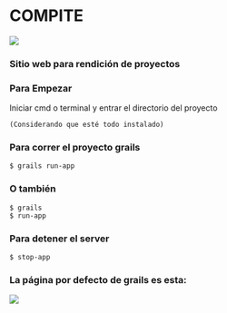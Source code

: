 # COMPITE

[![](http://compite.noveitor.com/wp-content/uploads/2016/04/compite2.png)]()

### Sitio web para rendición de proyectos

### Para Empezar
Iniciar cmd o terminal y entrar el directorio del proyecto

	(Considerando que esté todo instalado)

### Para correr el proyecto grails

    $ grails run-app

### O también

    $ grails
    $ run-app

### Para detener el server

	$ stop-app

### La página por defecto de grails es esta:

[![](http://docs.grails.org/latest/img/intropage.png)]()
